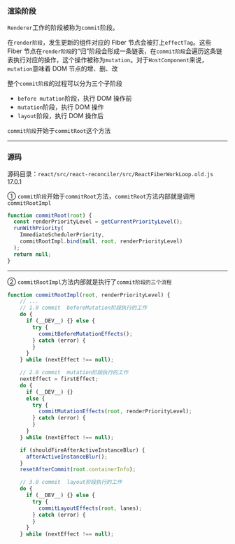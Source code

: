 ### 渲染阶段

`Renderer`工作的阶段被称为`commit`阶段。

在`render阶段`，发生更新的组件对应的 Fiber 节点会被打上`effectTag`。这些 Fiber 节点在`render阶段`的“归”阶段会形成一条链表，在`commit阶段`会遍历这条链表执行对应的操作，这个操作被称为`mutation`。对于`HostComponent`来说，`mutation`意味着 DOM 节点的增、删、改

整个`commit阶段`的过程可以分为三个子阶段

- `before mutation`阶段，执行 DOM 操作前
- `mutation`阶段，执行 DOM 操作
- `layout`阶段，执行 DOM 操作后

`commit阶段`开始于`commitRoot`这个方法

---

### 源码

源码目录：`react/src/react-reconciler/src/ReactFiberWorkLoop.old.js`  17.0.1

① `commit阶段`开始于`commitRoot`方法，`commitRoot`方法内部就是调用`commitRootImpl`

```js
function commitRoot(root) {
  const renderPriorityLevel = getCurrentPriorityLevel();
  runWithPriority(
    ImmediateSchedulerPriority,
    commitRootImpl.bind(null, root, renderPriorityLevel)
  );
  return null;
}
```

---

② `commitRootImpl`方法内部就是执行了`commit阶段的三个流程`

```js
function commitRootImpl(root, renderPriorityLevel) {
    // ...
    // 1.0 commit  beforeMutation阶段执行的工作
    do {
      if (__DEV__) {} else {
        try {
          commitBeforeMutationEffects();
        } catch (error) {
        }
      }
    } while (nextEffect !== null);

    // 2.0 commit  mutation阶段执行的工作
    nextEffect = firstEffect;
    do {
      if (__DEV__) {}
      else {
        try {
          commitMutationEffects(root, renderPriorityLevel);
        } catch (error) {
        }
      }
    } while (nextEffect !== null);

    if (shouldFireAfterActiveInstanceBlur) {
      afterActiveInstanceBlur();
    }
    resetAfterCommit(root.containerInfo);

    // 3.0 commit  layout阶段执行的工作
    do {
      if (__DEV__) {} else {
        try {
          commitLayoutEffects(root, lanes);
        } catch (error) {
        }
      }
    } while (nextEffect !== null);
```
